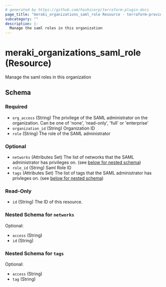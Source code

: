 ```yaml
---
# generated by https://github.com/hashicorp/terraform-plugin-docs
page_title: "meraki_organizations_saml_role Resource - terraform-provider-meraki"
subcategory: ""
description: |-
  Manage the saml roles in this organization
---
```


# meraki_organizations_saml_role (Resource)

Manage the saml roles in this organization



<!-- schema generated by tfplugindocs -->
## Schema

### Required

- `org_access` (String) The privilege of the SAML administrator on the organization. Can be one of 'none', 'read-only', 'full' or 'enterprise'
- `organization_id` (String) Organization ID
- `role` (String) The role of the SAML administrator

### Optional

- `networks` (Attributes Set) The list of networks that the SAML administrator has privileges on. (see [below for nested schema](#nestedatt--networks))
- `role_id` (String) Saml Role ID
- `tags` (Attributes Set) The list of tags that the SAML administrator has privleges on. (see [below for nested schema](#nestedatt--tags))

### Read-Only

- `id` (String) The ID of this resource.

<a id="nestedatt--networks"></a>
### Nested Schema for `networks`

Optional:

- `access` (String)
- `id` (String)


<a id="nestedatt--tags"></a>
### Nested Schema for `tags`

Optional:

- `access` (String)
- `tag` (String)
